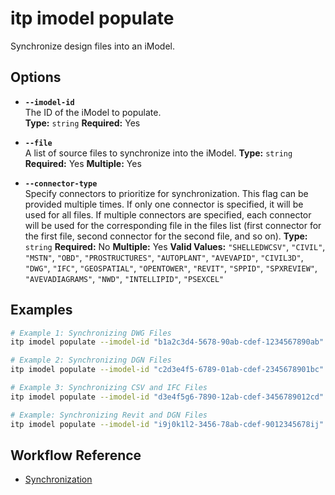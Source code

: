 # itp imodel populate

Synchronize design files into an iModel.

## Options

- **`--imodel-id`**  
  The ID of the iModel to populate.  
  **Type:** `string` **Required:** Yes

- **`--file`**  
  A list of source files to synchronize into the iModel.
  **Type:** `string`  **Required:** Yes **Multiple:** Yes

- **`--connector-type`**  
  Specify connectors to prioritize for synchronization. This flag can be provided multiple times. If only one connector is specified, it will be used for all files. If multiple connectors are specified, each connector will be used for the corresponding file in the files list (first connector for the first file, second connector for the second file, and so on). 
  **Type:** `string` **Required:** No  **Multiple:** Yes
  **Valid Values:** `"SHELLEDWCSV"`, `"CIVIL"`, `"MSTN"`, `"OBD"`, `"PROSTRUCTURES"`, `"AUTOPLANT"`, `"AVEVAPID"`, `"CIVIL3D"`, `"DWG"`, `"IFC"`, `"GEOSPATIAL"`, `"OPENTOWER"`, `"REVIT"`, `"SPPID"`, `"SPXREVIEW"`, `"AVEVADIAGRAMS"`, `"NWD"`, `"INTELLIPID"`, `"PSEXCEL"`

## Examples

```bash
# Example 1: Synchronizing DWG Files
itp imodel populate --imodel-id "b1a2c3d4-5678-90ab-cdef-1234567890ab" --file "file1.dwg" --connector-type "DWG" --file "file2.dwg" --connector-type "DWG"

# Example 2: Synchronizing DGN Files
itp imodel populate --imodel-id "c2d3e4f5-6789-01ab-cdef-2345678901bc" --file "site1.dgn" --connector-type "CIVIL" --file "structure2.dgn" --connector-type "CIVIL"

# Example 3: Synchronizing CSV and IFC Files
itp imodel populate --imodel-id "d3e4f5g6-7890-12ab-cdef-3456789012cd" --file "data1.csv" --file "data2.csv" --file "model.ifc"

# Example: Synchronizing Revit and DGN Files
itp imodel populate --imodel-id "i9j0k1l2-3456-78ab-cdef-9012345678ij" --file "model.rvt" --file "design.dgn"
```

## Workflow Reference

- [Synchronization](/combined-commands/synchronization)
